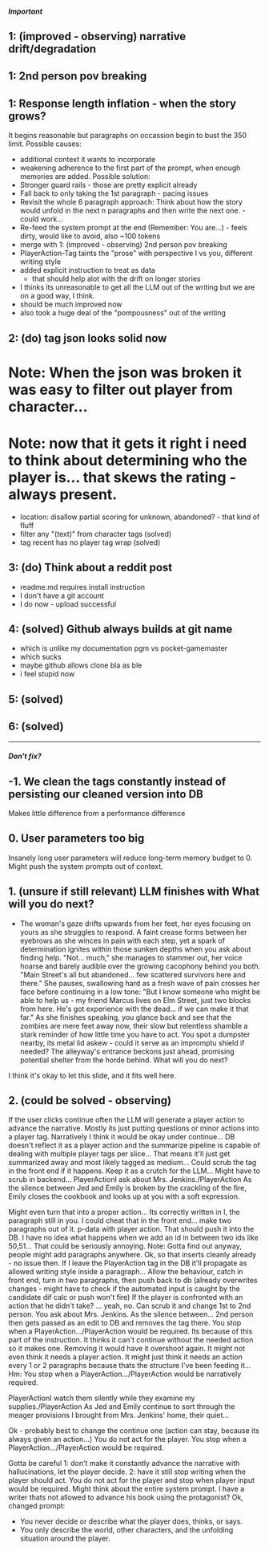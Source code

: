 
##### Important
## 1: (improved - observing) narrative drift/degradation
## 1: 2nd person pov breaking
## 1: Response length inflation - when the story grows?
It begins reasonable but paragraphs on occassion begin to bust the 350 limit.
Possible causes:
- additional context it wants to incorporate
- weakening adherence to the first part of the prompt, when enough memories are added.
Possible solution:
- Stronger guard rails - those are pretty explicit already
- Fall back to only taking the 1st paragraph - pacing issues
- Revisit the whole 6 paragraph approach: Think about how the story would unfold in the next n paragraphs and then write the next one. - could work...
- Re-feed the system prompt at the end (Remember: You are...) - feels dirty, would like to avoid, also ~100 tokens
- merge with 1: (improved - observing) 2nd person pov breaking
- PlayerAction-Tag taints the "prose" with perspective I vs you, different writing style
- added explicit instruction to treat as data
	- that should help alot with the drift on longer stories
- I thinks its unreasonable to get all the LLM out of the writing but we are on a good way, I think.
- should be much improved now
- also took a huge deal of the "pompousness" out of the writing

## 2: (do) tag json looks solid now
# Note: When the json was broken it was easy to filter out player from character... 
# Note: now that it gets it right i need to think about determining who the player is... that skews the rating - always present.
- location: disallow partial scoring for unknown, abandoned? - that kind of fluff
- filter any "(text)" from character tags (solved)
- tag recent has no player tag wrap (solved)

## 3: (do) Think about a reddit post
- readme.md requires install instruction
- I don't have a git account
- I do now - upload successful

## 4: (solved) Github always builds at git name
- which is unlike my documentation pgm vs pocket-gamemaster
- which sucks
- maybe github allows clone bla as ble
- i feel stupid now

## 5: (solved) 

## 6: (solved)

---

##### Don't fix?
## -1. We clean the tags constantly instead of persisting our cleaned version into DB
Makes little difference from a performance difference

## 0. User parameters too big
Insanely long user parameters will reduce long-term memory budget to 0.
Might push the system prompts out of context.

## 1. (unsure if still relevant) LLM finishes with What will you do next?
- The woman's gaze drifts upwards from her feet, her eyes focusing on yours as she struggles to respond. A faint crease forms between her eyebrows as she winces in pain with each step, yet a spark of determination ignites within those sunken depths when you ask about finding help. "Not... much," she manages to stammer out, her voice hoarse and barely audible over the growing cacophony behind you both. "Main Street's all but abandoned... few scattered survivors here and there." She pauses, swallowing hard as a fresh wave of pain crosses her face before continuing in a low tone: "But I know someone who might be able to help us - my friend Marcus lives on Elm Street, just two blocks from here. He's got experience with the dead... if we can make it that far." As she finishes speaking, you glance back and see that the zombies are mere feet away now, their slow but relentless shamble a stark reminder of how little time you have to act. You spot a dumpster nearby, its metal lid askew - could it serve as an impromptu shield if needed? The alleyway's entrance beckons just ahead, promising potential shelter from the horde behind. What will you do next?

I think it's okay to let this slide, and it fits well here.


## 2. (could be solved - observing)
If the user clicks continue often the LLM will generate a player action to advance the narrative.
Mostly its just putting questions or minor actions into a player tag. Narratively I think it would be okay under continue...
DB doesn't reflect it as a player action and the summarize pipeline is capable of dealing with multiple player tags per slice...
That means it'll just get summarized away and most likely tagged as medium...
Could scrub the tag in the front end if it happens. Keep it as a crutch for the LLM...
Might have to scrub in backend...
PlayerActionI ask about Mrs. Jenkins./PlayerAction
As the silence between Jed and Emily is broken by the crackling of the fire, Emily closes the cookbook and looks up at you with a soft expression.

Might even turn that into a proper action... Its correctly written in I, the paragraph still in you.
I could cheat that in the front end... make two paragraphs out of it. p-data with player action.
That should push it into the DB. I have no idea what happens when we add an id in between two ids like 50,51...
That could be seriously annoying.
Note: Gotta find out anyway, people might add paragraphs anywhere.
Ok, so that inserts cleanly already - no issue then.
If I leave the PlayerAction tag in the DB it'll propagate as allowed writing style inside a paragraph...
Allow the behaviour, catch in front end, turn in two paragraphs, then push back to db
(already overwrites changes - might have to check if the automated input is caught by the candidate dif calc or push won't fire)
If the player is confronted with an action that he didn't take? ... yeah, no.
Can scrub it and change 1st to 2nd person. You ask about Mrs. Jenkins. As the silence between...
2nd person then gets passed as an edit to DB and removes the tag there.
You stop when a PlayerAction.../PlayerAction would be required.
 Its because of this part of the instruction.
It thinks it can't continue without the needed action so it makes one. Removing it would have it overshoot again.
It might not even think it needs a player action. It might just think it needs an action every 1 or 2 paragraphs because thats the structure I've been feeding it...
Hm: 
You stop when a PlayerAction.../PlayerAction would be narratively required.

PlayerActionI watch them silently while they examine my supplies./PlayerAction As Jed and Emily continue to sort through the meager provisions I brought from Mrs. Jenkins' home, their quiet...

Ok - probably best to change the continue one (action can stay, because its always given an action...)
You do not act for the player. You stop when a PlayerAction.../PlayerAction would be required.

Gotta be careful
1: don't make it constantly advance the narrative with hallucinations, let the player decide.
2: have it still stop writing when the player should act.
You do not act for the player and stop when player input would be required.
Might think about the entire system prompt. I have a writer thats not allowed to advance his book using the protagonist?
Ok, changed prompt:
- You never decide or describe what the player does, thinks, or says. 
- You only describe the world, other characters, and the unfolding situation around the player.